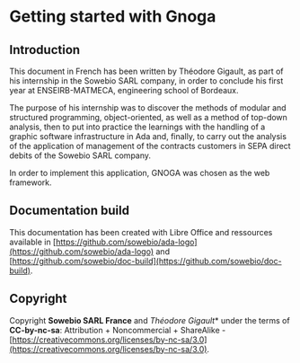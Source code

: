 # Getting started with Gnoga

## Introduction

This document in French has been written by Théodore Gigault, as part of his internship in the Sowebio SARL company, in order to conclude his first year at ENSEIRB-MATMECA, engineering school of Bordeaux.

The purpose of his internship was to discover the methods of modular and structured programming, object-oriented, as well as a method of top-down analysis, then to put into practice the learnings with the handling of a graphic software infrastructure in Ada and, finally, to carry out the analysis of the application of management of the contracts customers in SEPA direct debits of the Sowebio SARL company.

In order to implement this application, GNOGA was chosen as the web framework.

## Documentation build

This documentation has been created with Libre Office and ressources available in [https://github.com/sowebio/ada-logo](https://github.com/sowebio/ada-logo) and [https://github.com/sowebio/doc-build](https://github.com/sowebio/doc-build).

## Copyright

Copyright **Sowebio SARL France** and *Théodore Gigault** under the terms of **CC-by-nc-sa**: Attribution + Noncommercial + ShareAlike - 
[https://creativecommons.org/licenses/by-nc-sa/3.0](https://creativecommons.org/licenses/by-nc-sa/3.0).